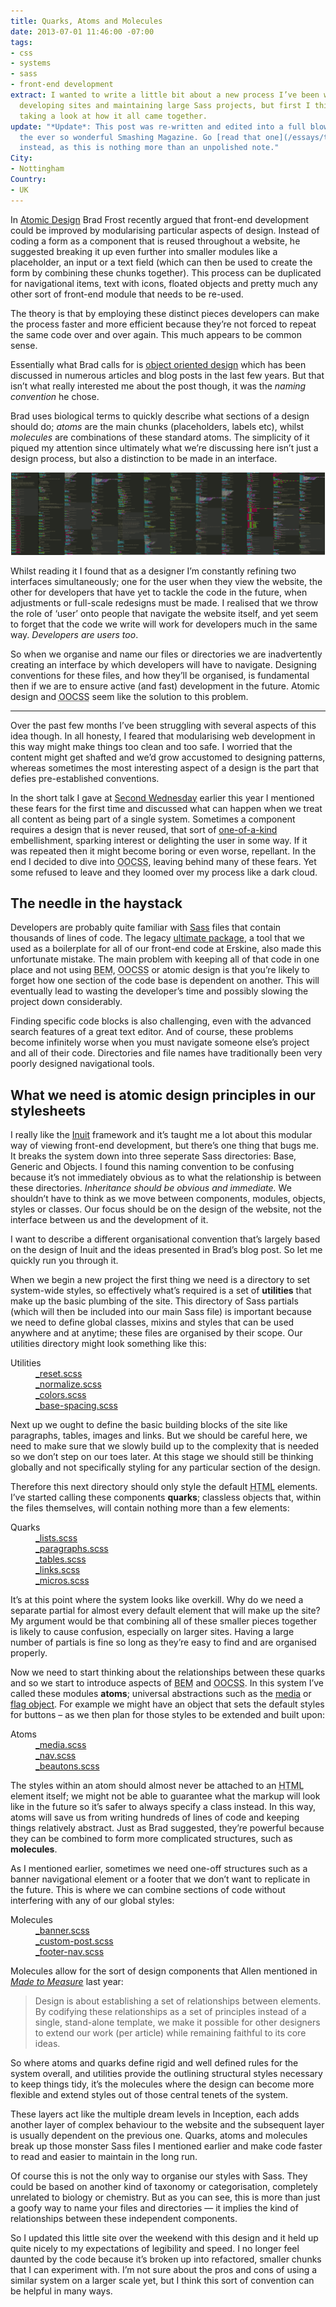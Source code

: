 ```yaml
---
title: Quarks, Atoms and Molecules
date: 2013-07-01 11:46:00 -07:00
tags:
- css
- systems
- sass
- front-end development
extract: I wanted to write a little bit about a new process I’ve been working on for
  developing sites and maintaining large Sass projects, but first I think it’s worth
  taking a look at how it all came together.
update: "*Update*: This post was re-written and edited into a full blown essay for
  the ever so wonderful Smashing Magazine. Go [read that one](/essays/the-other-interface)
  instead, as this is nothing more than an unpolished note."
City:
- Nottingham
Country:
- UK
---
```


In [Atomic Design](http://bradfrostweb.com/blog/post/atomic-web-design/) Brad Frost recently argued that front-end development could be improved by modularising particular aspects of design. Instead of coding a form as a component that is reused throughout a website, he suggested breaking it up even further into smaller modules like a placeholder, an input or a text field (which can then be used to create the form by combining these chunks together). This process can be duplicated for navigational items, text with icons, floated objects and pretty much any other sort of front-end module that needs to be re-used.

The theory is that by employing these distinct pieces developers can make the process faster and more efficient because they’re not forced to repeat the same code over and over again. This much appears to be common sense.

Essentially what Brad calls for is [object oriented design](http://coding.smashingmagazine.com/2011/12/12/an-introduction-to-object-oriented-css-oocss/) which has been discussed in numerous articles and blog posts in the last few years. But that isn’t what really interested me about the post though, it was the *naming convention* he chose.

Brad uses biological terms to quickly describe what sections of a design should do; *atoms* are the main chunks (placeholders, labels etc), whilst *molecules* are combinations of these standard atoms. The simplicity of it piqued my attention since ultimately what we’re discussing here isn’t just a design process, but also a distinction to be made in an interface.

![code](/uploads/code.png) 

Whilst reading it I found that as a designer I’m constantly refining two interfaces simultaneously; one for the user when they view the website, the other for developers that have yet to tackle the code in the future, when adjustments or full-scale redesigns must be made. I realised that we throw the role of ‘user’ onto people that navigate the website itself, and yet seem to forget that the code we write will work for developers much in the same way. *Developers are users too*.

So when we organise and name our files or directories we are inadvertently creating an interface by which developers will have to navigate. Designing conventions for these files, and how they’ll be organised, is fundamental then if we are to ensure active (and fast) development in the future. Atomic design and <abbr title="object oriented css">OOCSS</abbr> seem like the solution to this problem.

***

Over the past few months I’ve been struggling with several aspects of this idea though. In all honesty, I feared that modularising web development in this way might make things too clean and too safe. I worried that the content might get shafted and we’d grow accustomed to designing patterns, whereas sometimes the most interesting aspect of a design is the part that defies pre-established conventions.

In the short talk I gave at [Second Wednesday](http://secondwednesday.org.uk/) earlier this year I mentioned these fears for the first time and discussed what can happen when we treat all content as being part of a single system. Sometimes a component requires a design that is never reused, that sort of [one-of-a-kind](http://www.smashingmagazine.com/2012/02/08/the-journey-from-writer-to-reader/) embellishment, sparking interest or delighting the user in some way. If it was repeated then it might become boring or even worse, repellant. In the end I decided to dive into <abbr title="object oriented css">OOCSS</abbr>, leaving behind many of these fears. Yet some refused to leave and they loomed over my process like a dark cloud.



## The needle in the haystack

Developers are probably quite familiar with [Sass](http://sassnotsass.com/) files that contain thousands of lines of code. The legacy [ultimate package](https://github.com/erskinedesign/ed.ultimate_package), a tool that we used as a boilerplate for all of our front-end code at Erskine, also made this unfortunate mistake. The main problem with keeping all of that code in one place and not using <abbr title="block element modifier">BEM</abbr>, <abbr title="object oriented css">OOCSS</abbr> or atomic design is that you’re likely to forget how one section of the code base is dependent on another. This will eventually lead to wasting the developer’s time and possibly slowing the project down considerably.

Finding specific code blocks is also challenging, even with the advanced search features of a great text editor. And of course, these problems become infinitely worse when you must navigate someone else’s project and all of their code. Directories and file names have traditionally been very poorly designed navigational tools.


## What we need is atomic design principles in our stylesheets

I really like the [Inuit](http://inuitcss.com/) framework and it’s taught me a lot about this modular way of viewing front-end development, but there’s one thing that bugs me. It breaks the system down into three seperate Sass directories: Base, Generic and Objects. I found this naming convention to be confusing because it’s not immediately obvious as to what the relationship is between these directories. *Inheritance should be obvious and immediate.* We shouldn’t have to think as we move between components, modules, objects, styles or classes. Our focus should be on the design of the website, not the interface between us and the development of it.

I want to describe a different organisational convention that’s largely based on the design of Inuit and the ideas presented in Brad’s blog post. So let me quickly run you through it.

When we begin a new project the first thing we need is a directory to set system-wide styles, so effectively what’s required is a set of **utilities** that make up the basic plumbing of the site. This directory of Sass partials (which will then be included into our main Sass file) is important because we need to define global classes, mixins and styles that can be used anywhere and at anytime; these files are organised by their scope. Our utilities directory might look something like this:

<dl>
<dt>Utilities</dt>
    <dd><a href="https://github.com/robinrendle/robinrendle.com/blob/develop/assets/sass/utilities/_reset.scss">_reset.scss</a></dd>
    <dd><a href="https://github.com/robinrendle/robinrendle.com/blob/develop/assets/sass/utilities/_normalize.scss">_normalize.scss</a></dd>
    <dd><a href="https://github.com/robinrendle/robinrendle.com/blob/develop/assets/sass/utilities/_colors.scss">_colors.scss</a></dd>
    <dd><a href="https://github.com/robinrendle/robinrendle.com/blob/develop/assets/sass/utilities/_base-spacing.scss">_base-spacing.scss</a></dd>
</dl>

Next up we ought to define the basic building blocks of the site like paragraphs, tables, images and links. But we should be careful here, we need to make sure that we slowly build up to the complexity that is needed so we don’t step on our toes later. At this stage we should still be thinking globally and not specifically styling for any particular section of the design.

Therefore this next directory should only style the default <abbr title="hyptertext markup language">HTML</abbr> elements. I’ve started calling these components **quarks**; classless objects that, within the files themselves, will contain nothing more than a few elements:

<dl>
    <dt>Quarks</dt>
    <dd><a href="https://github.com/robinrendle/robinrendle.com/blob/develop/assets/sass/quarks/_lists.scss">_lists.scss</a></dd>
    <dd><a href="https://github.com/robinrendle/robinrendle.com/blob/develop/assets/sass/quarks/_paragraphs.scss">_paragraphs.scss</a></dd>
    <dd><a href="https://github.com/robinrendle/robinrendle.com/blob/develop/assets/sass/quarks/_tables.scss">_tables.scss</a></dd>
    <dd><a href="https://github.com/robinrendle/robinrendle.com/blob/develop/assets/sass/quarks/_links.scss">_links.scss</a></dd>
    <dd><a href="https://github.com/robinrendle/robinrendle.com/blob/develop/assets/sass/quarks/_micro.scss">_micros.scss</a></dd>
</dl>


It’s at this point where the system looks like overkill. Why do we need a separate partial for almost every default element that will make up the site? My argument would be that combining all of these smaller pieces together is likely to cause confusion, especially on larger sites. Having a large number of partials is fine so long as they’re easy to find and are organised properly.

Now we need to start thinking about the relationships between these quarks and so we start to introduce aspects of <abbr title="Block element modifier">BEM</abbr> and <abbr title="object oriented css">OOCSS</abbr>. In this system I’ve called these modules **atoms**; universal abstractions such as the [media](http://www.stubbornella.org/?p=497) or [flag object](http://csswizardry.com/2013/05/the-flag-object/). For example we might have an object that sets the default styles for buttons – as we then plan for those styles to be extended and built upon:

<dl>
    <dt>Atoms</dt>
    <dd><a href="https://github.com/robinrendle/robinrendle.com/blob/develop/assets/sass/atoms/_media.scss">_media.scss</a></dd>
    <dd><a href="https://github.com/robinrendle/robinrendle.com/blob/develop/assets/sass/atoms/_nav.scss">_nav.scss</a></dd>
    <dd><a href="https://github.com/robinrendle/robinrendle.com/blob/develop/assets/sass/atoms/_beautons.scss">_beautons.scss</a></dd>
</dl>

The styles within an atom should almost never be attached to an <abbr title="hypertext markup language">HTML</abbr> element itself; we might not be able to guarantee what the markup will look like in the future so it’s safer to always specify a class instead. In this way, atoms will save us from writing hundreds of lines of code and keeping things relatively abstract. Just as Brad suggested, they’re powerful because they can be combined to form more complicated structures, such as **molecules**.

As I mentioned earlier, sometimes we need one-off structures such as a banner navigational element or a footer that we don’t want to replicate in the future. This is where we can combine sections of code without interfering with any of our global styles:

<dl>
    <dt>Molecules</dt>
    <dd><a href="https://github.com/robinrendle/robinrendle.com/blob/develop/assets/sass/molecules/_banner.scss">_banner.scss</a></dd>
    <dd><a href="https://github.com/robinrendle/robinrendle.com/blob/develop/assets/sass/molecules/_custom-post.scss">_custom-post.scss</a></dd>
    <dd><a href="https://github.com/robinrendle/robinrendle.com/blob/develop/assets/sass/molecules/_footer-nav.scss">_footer-nav.scss</a></dd>
</dl>

Molecules allow for the sort of design components that Allen mentioned in *[Made to Measure](http://contentsmagazine.com/articles/made-to-measure/)* last year:

> Design is about establishing a set of relationships between elements. By codifying these relationships as a set of principles instead of a single, stand-alone template, we make it possible for other designers to extend our work (per article) while remaining faithful to its core ideas.

So where atoms and quarks define rigid and well defined rules for the system overall, and utilities provide the outlining structural styles necessary to keep things tidy, it’s the molecules where the design can become more flexible and extend styles out of those central tenets of the system.

These layers act like the multiple dream levels in Inception, each adds another layer of complex behaviour to the website and the subsequent layer is usually dependent on the previous one. Quarks, atoms and molecules break up those monster Sass files I mentioned earlier and make code faster to read and easier to maintain in the long run.

Of course this is not the only way to organise our styles with Sass. They could be based on another kind of taxonomy or categorisation, completely unrelated to biology or chemistry. But as you can see, this is more than just a goofy way to name your files and directories — it implies the kind of relationships between these independent components.

So I updated this little site over the weekend with this design and it held up quite nicely to my expectations of legibility and speed. I no longer feel daunted by the code because it’s broken up into refactored, smaller chunks that I can experiment with. I’m not sure about the pros and cons of using a similar system on a larger scale yet, but I think this sort of convention can be helpful in many ways.
